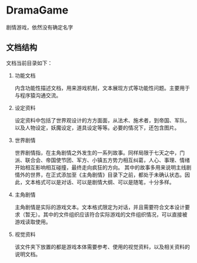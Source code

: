 # DramaGame
剧情游戏，依然没有确定名字

## 文档结构

文档当前目录如下：

1. 功能文档

	内含功能性描述文档，用来游戏机制，文本展现方式等功能性问题。主要用于与程序猿沟通交流。

1. 设定资料

	设定资料中包括了世界观设计的方方面面，从法术、施术者，到帝国、军队，以及人物设定，妖魔设定，道具设定等等。必要的情况下，还包含图片。

1. 世界剧情

	世界剧情指，在主角剧情之外发生的一系列故事。同样局限于七天之中，门派、联合会、帝国使节团、军方、小镇五方势力相互纠葛，人心、事理、情绪开始相互影响相互碰撞，最终走向疯狂的方向。
	其中的故事多用来说明主线剧情外的世界，在正式添加至《主角剧情》目录下之前，都处于未确认状态。因此，文本格式可以是对话、可以是剧情大纲、可以是随笔，十分多样。

1. 主角剧情

	主角剧情是实际的游戏文本。文本格式限定为对话，并且需要符合文本设计要求（暂无）。其中的文件组织应该符合实际游戏的文件组织情况，可以直接被游戏读取使用。

1. 视觉资料

	该文件夹下放置的都是游戏本体需要参考、使用的视觉资料，以及相关资料的说明文档。